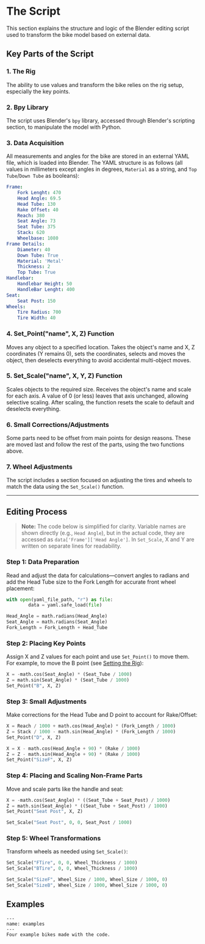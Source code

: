 
# The Script

This section explains the structure and logic of the Blender editing script used to transform the bike model based on external data.

## Key Parts of the Script

### 1. The Rig
The ability to use values and transform the bike relies on the rig setup, especially the key points.

### 2. Bpy Library
The script uses Blender's `bpy` library, accessed through Blender's scripting section, to manipulate the model with Python.

### 3. Data Acquisition
All measurements and angles for the bike are stored in an external YAML file, which is loaded into Blender. The YAML structure is as follows (all values in millimeters except angles in degrees, `Material` as a string, and `Top Tube`/`Down Tube` as booleans):

```yaml
Frame:
	Fork Lenght: 470
	Head Angle: 69.5
	Head Tube: 130
	Rake Offset: 40
	Reach: 380
	Seat Angle: 73
	Seat Tube: 375
	Stack: 620
	Wheelbase: 1080
Frame Details:
	Diameter: 40
	Down Tube: True
	Material: 'Metal'
	Thickness: 2
	Top Tube: True
Handlebar:
	Handlebar Height: 50
	HandleBar Lenght: 400
Seat:
	Seat Post: 150
Wheels:
	Tire Radius: 700
	Tire Width: 40
```

### 4. Set_Point("name", X, Z) Function
Moves any object to a specified location. Takes the object's name and X, Z coordinates (Y remains 0), sets the coordinates, selects and moves the object, then deselects everything to avoid accidental multi-object moves.

### 5. Set_Scale("name", X, Y, Z) Function
Scales objects to the required size. Receives the object's name and scale for each axis. A value of 0 (or less) leaves that axis unchanged, allowing selective scaling. After scaling, the function resets the scale to default and deselects everything.

### 6. Small Corrections/Adjustments
Some parts need to be offset from main points for design reasons. These are moved last and follow the rest of the parts, using the two functions above.

### 7. Wheel Adjustments
The script includes a section focused on adjusting the tires and wheels to match the data using the `Set_Scale()` function.

---

## Editing Process

> **Note:** The code below is simplified for clarity. Variable names are shown directly (e.g., `Head Angle`), but in the actual code, they are accessed as `data['Frame']['Head Angle']`. In `Set_Scale`, X and Y are written on separate lines for readability.

### Step 1: Data Preparation
Read and adjust the data for calculations—convert angles to radians and add the Head Tube size to the Fork Length for accurate front wheel placement:

```python
with open(yaml_file_path, "r") as file:
		data = yaml.safe_load(file)

Head_Angle = math.radians(Head_Angle)
Seat_Angle = math.radians(Seat_Angle)
Fork_Length = Fork_Length + Head_Tube
```

### Step 2: Placing Key Points
Assign X and Z values for each point and use `Set_Point()` to move them. For example, to move the B point (see [Setting the Rig](Setting%20the%20Rig.md)):

```python
X = -math.cos(Seat_Angle) * (Seat_Tube / 1000)
Z = math.sin(Seat_Angle) * (Seat_Tube / 1000)
Set_Point("B", X, Z)
```

### Step 3: Small Adjustments
Make corrections for the Head Tube and D point to account for Rake/Offset:

```python
X = Reach / 1000 + math.cos(Head_Angle) * (Fork_Length / 1000)
Z = Stack / 1000 - math.sin(Head_Angle) * (Fork_Length / 1000)
Set_Point("D", X, Z)

X = X - math.cos(Head_Angle + 90) * (Rake / 1000)
Z = Z - math.sin(Head_Angle + 90) * (Rake / 1000)
Set_Point("SizeF", X, Z)
```

### Step 4: Placing and Scaling Non-Frame Parts
Move and scale parts like the handle and seat:

```python
X = -math.cos(Seat_Angle) * ((Seat_Tube + Seat_Post) / 1000)
Z = math.sin(Seat_Angle) * ((Seat_Tube + Seat_Post) / 1000)
Set_Point("Seat Post", X, Z)

Set_Scale("Seat Post", 0, 0, Seat_Post / 1000)
```

### Step 5: Wheel Transformations
Transform wheels as needed using `Set_Scale()`:

```python
Set_Scale("FTire", 0, 0, Wheel_Thickness / 1000)
Set_Scale("BTire", 0, 0, Wheel_Thickness / 1000)

Set_Scale("SizeF", Wheel_Size / 1000, Wheel_Size / 1000, 0)
Set_Scale("SizeB", Wheel_Size / 1000, Wheel_Size / 1000, 0)
```

## Examples

```{figure} ../Images/examples.png
---
name: examples
---
Four example bikes made with the code.
```
